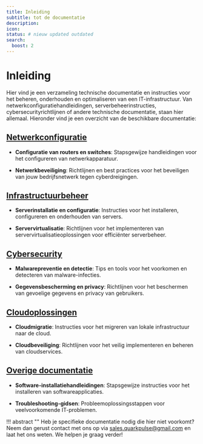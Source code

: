 ```yaml
---
title: Inleiding
subtitle: tot de documentatie
description:
icon:
status: # nieuw updated outdated
search:
  boost: 2 
---
```


# Inleiding

Hier vind je een verzameling technische documentatie en instructies voor het beheren, onderhouden en optimaliseren van een IT-infrastructuur. Van netwerkconfiguratiehandleidingen, serverbeheerinstructies, cybersecurityrichtlijnen of andere technische documentatie, staan hier allemaal. Hieronder vind je een overzicht van de beschikbare documentatie:

## [Netwerkconfiguratie](Netwerk/)

- **Configuratie van routers en switches**: Stapsgewijze handleidingen voor het configureren van netwerkapparatuur.
  
- **Netwerkbeveiliging**: Richtlijnen en best practices voor het beveiligen van jouw bedrijfsnetwerk tegen cyberdreigingen.

## [Infrastructuurbeheer](Beheer/)

- **Serverinstallatie en configuratie**: Instructies voor het installeren, configureren en onderhouden van servers.
  
- **Servervirtualisatie**: Richtlijnen voor het implementeren van servervirtualisatieoplossingen voor efficiënter serverbeheer.

## [Cybersecurity](Cybersecurity/)

- **Malwarepreventie en detectie**: Tips en tools voor het voorkomen en detecteren van malware-infecties.
  
- **Gegevensbescherming en privacy**: Richtlijnen voor het beschermen van gevoelige gegevens en privacy van gebruikers.

## [Cloudoplossingen](Oplossingen/)

- **Cloudmigratie**: Instructies voor het migreren van lokale infrastructuur naar de cloud.
  
- **Cloudbeveiliging**: Richtlijnen voor het veilig implementeren en beheren van cloudservices.

## [Overige documentatie](Overige/)

- **Software-installatiehandleidingen**: Stapsgewijze instructies voor het installeren van softwareapplicaties.
  
- **Troubleshooting-gidsen**: Probleemoplossingsstappen voor veelvoorkomende IT-problemen.

!!! abstract ""
    Heb je specifieke documentatie nodig die hier niet voorkomt? Neem dan gerust contact met ons op via [sales.quarkpulse@gmail.com](mailto:sales.quarkpulse@gmail.com) en laat het ons weten. We helpen je graag verder!
